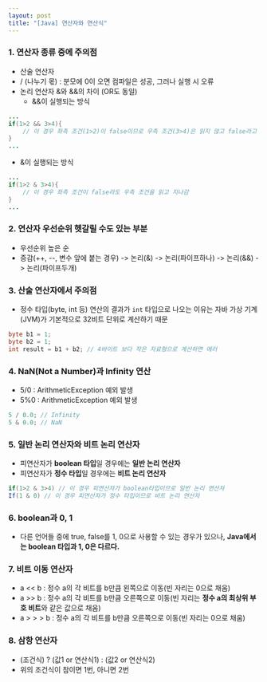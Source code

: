 ```yaml
---
layout: post
title: "[Java] 연산자와 연산식"
---
```


### 1. 연산자 종류 중에 주의점
- 산술 연산자
 - / (나누기 몫) : 분모에 0이 오면 컴파일은 성공, 그러나 실행 시 오류
 - 논리 연산자 &와 &&의 차이 (OR도 동일)
   - &&이 실행되는 방식
```java
...
if(1>2 && 3>4){
	// 이 경우 좌측 조건(1>2)이 false이므로 우측 조건(3>4)은 읽지 않고 false라고 판단
}
...
```
   - &이 실행되는 방식
```java
...
if(1>2 & 3>4){
	// 이 경우 좌측 조건이 false라도 우측 조건을 읽고 지나감
}
...
```

### 2. 연산자 우선순위 헷갈릴 수도 있는 부분
- 우선순위 높은 순
 - 증감(++, --, 변수 앞에 붙는 경우) -> 논리(&) -> 논리(파이프하나) -> 논리(&&) -> 논리(파이프두개)

### 3. 산술 연산자에서 주의점
- 정수 타입(byte, int 등) 연산의 결과가 `int` 타입으로 나오는 이유는 자바 가상 기계(JVM)가 기본적으로 32비트 단위로 계산하기 때문
```java
byte b1 = 1;
byte b2 = 1;
int result = b1 + b2; // 4바이트 보다 작은 자료형으로 계산하면 에러
```

### 4. NaN(Not a Number)과 Infinity 연산
- 5/0 : ArithmeticException 예외 발생
- 5%0 : ArithmeticException 예외 발생
```java
5 / 0.0; // Infinity
5 & 0.0; // NaN
```

### 5. 일반 논리 연산자와 비트 논리 연산자
- 피연산자가 **boolean 타입**일 경우에는 **일반 논리 연산자**
- 피연산자가 **정수 타입**일 경우에는 **비트 논리 연산자**
```java
if(1>2 & 3>4) // 이 경우 피연산자가 boolean타입이므로 일반 논리 연산자
If(1 & 0) // 이 경우 피연산자가 정수 타입이므로 비트 논리 연산자
```

### 6. boolean과 0, 1
- 다른 언어들 중에 true, false를 1, 0으로 사용할 수 있는 경우가 있으나, **Java에서는 boolean 타입과 1, 0은 다르다.**

### 7. 비트 이동 연산자
- a << b : 정수 a의 각 비트를 b만큼 왼쪽으로 이동(빈 자리는 0으로 채움)
- a >> b : 정수 a의 각 비트를 b만큼 오른쪽으로 이동(빈 자리는 **정수 a의 최상위 부호 비트**와 같은 값으로 채움)
- a > > > b : 정수 a의 각 비트를 b만큼 오른쪽으로 이동(빈 자리는 0으로 채움)

### 8. 삼항 연산자
- (조건식) ? (값1 or 연산식1) : (값2 or 연산식2)
 -  위의 조건식이 참이면 1번, 아니면 2번

